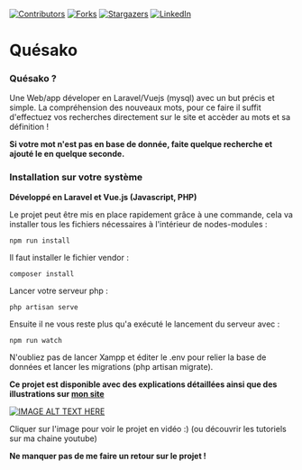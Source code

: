 
[![Contributors][contributors-shield]][contributors-url]
[![Forks][forks-shield]][forks-url]
[![Stargazers][stars-shield]][stars-url]
[![LinkedIn][linkedin-shield]][linkedin-url]

# Quésako

### Quésako ?

Une Web/app déveloper en Laravel/Vuejs (mysql) avec un but précis et simple. La compréhension des nouveaux mots, 
pour ce faire il suffit d'effectuez vos recherches directement sur le site et accèder au mots et sa définition !

**Si votre mot n'est pas en base de donnée, faite quelque recherche et ajouté le en quelque seconde.**

### Installation sur votre système
**Développé en Laravel et Vue.js (Javascript, PHP)** <br>

Le projet peut être mis en place rapidement grâce à une commande, cela va installer tous les fichiers nécessaires à l'intérieur de nodes-modules :
```
npm run install
```

Il faut installer le fichier vendor :
```
composer install
```
Lancer votre serveur php :
```
php artisan serve
```
Ensuite il ne vous reste plus qu'a exécuté le lancement du serveur avec :
```
npm run watch
```

N'oubliez pas de lancer Xampp et éditer le .env pour relier la base de données et lancer les migrations (php artisan migrate).

**Ce projet est disponible avec des explications détaillées ainsi que des illustrations sur [mon site](https://www.rollet-raphael.com/project)**

[![IMAGE ALT TEXT HERE](https://img.youtube.com/vi/ypB_0Ra_6Ls/0.jpg)](https://www.youtube.com/watch?v=ypB_0Ra_6Ls)
<br>

Cliquer sur l'image pour voir le projet en vidéo :) (ou découvrir les tutoriels sur ma chaine youtube)

**Ne manquer pas de me faire un retour sur le projet !**


<!-- MARKDOWN LINKS & IMAGES -->
<!-- https://www.markdownguide.org/basic-syntax/#reference-style-links -->
[contributors-shield]: https://img.shields.io/github/contributors/deeluxe74/quesako.svg?style=for-the-badge
[contributors-url]: https://github.com/deeluxe74/quesako/graphs/contributors
[forks-shield]: https://img.shields.io/github/forks/deeluxe74/quesako.svg?style=for-the-badge
[forks-url]: https://github.com/deeluxe74/quesako/network/members
[stars-shield]: https://img.shields.io/github/stars/deeluxe74/quesako.svg?style=for-the-badge
[stars-url]: https://github.com/deeluxe74/quesako/stargazers

[linkedin-shield]: https://img.shields.io/badge/-LinkedIn-black.svg?style=for-the-badge&logo=linkedin&colorB=555
[linkedin-url]: https://www.linkedin.com/in/rollet-raphael/
[product-screenshot]: images/screenshot.png
